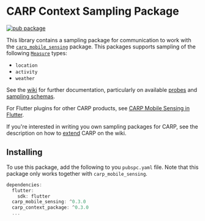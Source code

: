 # CARP Context Sampling Package

[![pub package](https://img.shields.io/pub/v/carp_context_package.svg)](https://pub.dartlang.org/packages/carp_context_package)

This library contains a sampling package for communication to work with 
the [`carp_mobile_sensing`](https://pub.dartlang.org/packages/carp_mobile_sensing) package.
This packages supports sampling of the following [`Measure`](https://pub.dartlang.org/documentation/carp_mobile_sensing/latest/core/Measure-class.html) types:

* `location`
* `activity`
* `weather`

See the [wiki]() for further documentation, particularly on available [probes](https://github.com/cph-cachet/carp.sensing-flutter/wiki/Probes)
and [sampling schemas](https://github.com/cph-cachet/carp.sensing-flutter/wiki/Schemas#sampling-schema).


For Flutter plugins for other CARP products, see [CARP Mobile Sensing in Flutter](https://github.com/cph-cachet/carp.sensing-flutter/blob/master/README.md).

If you're interested in writing you own sampling packages for CARP, see the description on
how to [extend](https://github.com/cph-cachet/carp.sensing-flutter/wiki/Extending) CARP on the wiki.

## Installing

To use this package, add the following to you `pubspc.yaml` file. Note that
this package only works together with `carp_mobile_sensing`.

`````dart
dependencies:
  flutter:
    sdk: flutter
  carp_mobile_sensing: ^0.3.0
  carp_context_package: ^0.3.0
  ...
`````

